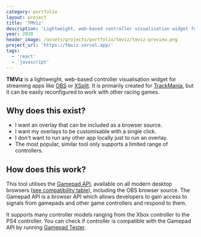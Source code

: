 ```yaml
---
category: portfolio
layout: project
title: 'TMViz'
description: 'Lightweight, web-based controller visualisation widget for TrackMania.'
year: 2020
header_image: /assets/projects/portfolio/tmviz/tmviz-preview.png
project_url: 'https://tmviz.vercel.app/'
tags:
  - 'react'
  - 'javascript'
---
```


**TMViz** is a lightweight, web-based controller visualisation widget for streaming apps like [OBS](https://obsproject.com/) or [XSplit](https://www.xsplit.com/). It is primarily created for [TrackMania](https://trackmania.com/), but it can be easily reconfigured to work with other racing games.

## Why does this exist?

- I want an overlay that can be included as a browser source.
- I want my overlays to be customisable with a single click.
- I don't want to run any other app locally just to run an overlay.
- The most popular, similar tool only supports a limited range of controllers.

## How does this work?

This tool utilises the [Gamepad API](https://developer.mozilla.org/en-US/docs/Web/API/Gamepad_API), available on all modern desktop browsers ([see compatibility table](https://caniuse.com/gamepad)), including the OBS browser source. The Gamepad API is a browser API which allows developers to gain access to signals from gamepads and other game controllers and respond to them.

It supports many controller models ranging from the Xbox controller to the PS4 controller. You can check if controller is compatible with the Gamepad API by running [Gamepad Tester](https://gamepad-tester.com/).
